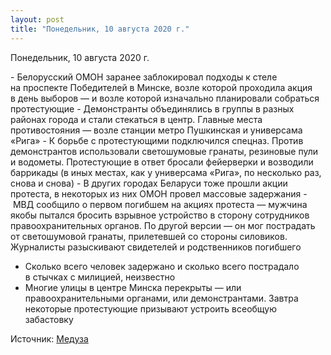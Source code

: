 ```yaml
---
layout: post
title: "Понедельник, 10 августа 2020 г."
---
```


Понедельник, 10 августа 2020 г.

- Белорусский ОМОН заранее заблокировал подходы к стеле на проспекте Победителей в Минске, возле которой проходила акция в день выборов — и возле которой изначально планировали собраться протестующие
- Демонстранты объединялись в группы в разных районах города и стали стекаться в центр. Главные места противостояния — возле станции метро Пушкинская и универсама «Рига»
- К борьбе с протестующими подключился спецназ. Против демонстрантов использовали светошумовые гранаты, резиновые пули и водометы. Протестующие в ответ бросали фейерверки и возводили баррикады (в иных местах, как у универсама «Рига», по несколько раз, снова и снова) 
- В других городах Беларуси тоже прошли акции протеста, в некоторых из них ОМОН провел массовые задержания
- МВД сообщило о первом погибшем на акциях протеста — мужчина якобы пытался бросить взрывное устройство в сторону сотрудников правоохранительных органов. По другой версии — он мог пострадать от светошумовой гранаты, прилетевшей со стороны силовиков. Журналисты разыскивают свидетелей и родственников погибшего
- Сколько всего человек задержано и сколько всего пострадало в стычках с милицией, неизвестно
- Многие улицы в центре Минска перекрыты — или правоохранительными органами, или демонстрантами. Завтра некоторые протестующие призывают устроить всеобщую забастовку

Источник: [Медуза](https://t.me/meduzalive/30323)
